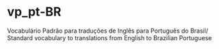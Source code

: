 vp_pt-BR
========

Vocabulário Padrão para traduções de Inglês para Português do Brasil/ Standard vocabulary to translations from English to Brazilian Portuguese
